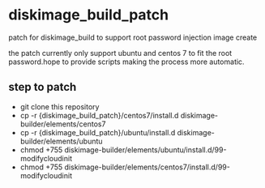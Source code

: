 # diskimage_build_patch
patch for diskimage_build to support root password injection image create



the patch currently only support ubuntu and centos 7 to fit the root password.hope to provide scripts making the process more automatic.



## step to patch 

* git clone this repository
* cp -r {diskimage_build_patch}/centos7/install.d diskimage-builder/elements/centos7
* cp -r {diskimage_build_patch}/ubuntu/install.d diskimage-builder/elements/ubuntu
* chmod +755 diskimage-builder/elements/ubuntu/install.d/99-modifycloudinit
* chmod +755 diskimage-builder/elements/centos7/install.d/99-modifycloudinit